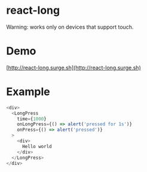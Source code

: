 # react-long
Warning: works only on devices that support touch.

# Demo

[http://react-long.surge.sh](http://react-long.surge.sh)

# Example

```js
<div>
  <LongPress
    time={1000}
    onLongPress={() => alert('pressed for 1s')}
    onPress={() => alert('pressed')}
  >
    <div>
      Hello world
    </div>
  </LongPress>
</div>
```
